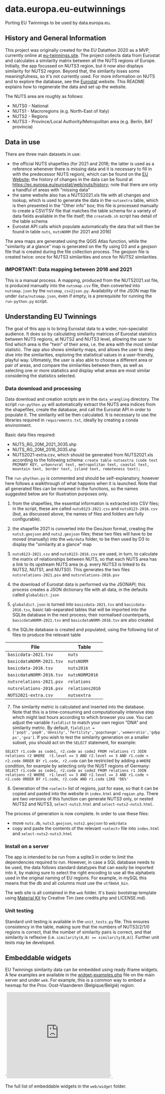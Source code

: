 # data.europa.eu-eutwinnings
Porting EU Twinnings to be used by data.europa.eu.  

## History and General Information
This project was originally created for the EU Datathon 2020 as a MVP, currently online at [eu-twinnings.site](http://eu-twinnings.site). The project collects data from Eurostat and calculates a similarity matrix between all the NUTS regions of Europe. Initially, the app focussed on NUTS3 region, but it now also displays similarity for NUTS2 region. Beyond that, the similarity loses some meaningfulness, so it's not currently used. For more information on NUTS and to explore the database, see the [Eurostat](https://ec.europa.eu/eurostat/data/database) website. This README explains how to regenerate the data and set up the website.

The NUTS area are roughly as follows:

- NUTS0 - National
- NUTS1 - Macroregions (e.g. North-East of Italy)
- NUTS2 - Regions
- NUTS3 - Province/Local Authority/Metropolitan area (e.g. Berlin, BAT provincia)

## Data in use
There are three main datasets in use:
- the official NUTS shapefiles (for 2021 and 2016; the latter is used as a reference whenever there is missing data and it is necessary to fill in with the predecessor NUTS region), which can be found on the [EU Website](https://ec.europa.eu/eurostat/web/gisco/geodata/reference-data/administrative-units-statistical-units/nuts); the history of changes in the data can be found at https://ec.europa.eu/eurostat/web/nuts/history; note that there are only a handful of areas with "missing data"
- the same website also has a NUTS2021.xls file with all changes and lookup, which is used to generate the data in the `nutsextra` table, which is then presented in the "Other info" box; this file is processed manually to create a CSV/TSV file that matches the table schema for a variety of data fields available in the file itself; the `createdb.sh` script has detail of the table schema
- Eurostat API calls which populate automatically the data that will then be found in table `nuts`, `nutsNORM` (for 2021 and 2016)

The area maps are generated using the QGIS Atlas function, while the "similarity at a glance" map is generated on the fly using D3 and a geojson file that is created during the file collection process. The geojson file is created twice: once for NUTS3 similarities and once for NUTS2 similarities.

### IMPORTANT: Data mapping between 2016 and 2021
This is a manual process. A mapping, produced from the NUTS2021.xsl file, is produced manually into the `nutsmap.csv` file, then converted into `nutsmap.json` by the `nutsmap_csv2json.py`. Availability of the JSON map file under `data/nutsmap.json`, even if empty, is a prerequisite for running the `run-python.py` script.

## Understanding EU Twinnings
The goal of this app is to bring Eurostat data to a wider, non-specialist audience.
It does so by calculating similarity matrices of Eurostat statistics between NUTS regions, at NUTS2 and NUTS3 level, allowing the user to find which area is the "twin" of their area, i.e. the area with the most similar statistic. The app also shows similarity maps, and allows the user to deep dive into the similarities, exploring the statistical values in a user-friendly, playful way.
Ultimately, the user is also able to choose a different area or pair of areas, and compare the similarities between them, as well as selecting one or more statistics and display what areas are most similar considering the statistics selected.

### Data download and processing
Data download and creation scripts are in the `data_wrangling` directory. The script `run-python.py` will automatically extract the NUTS area indices from the shapefiles, create the database, and call the Eurostat API in order to populate it. The similarity will be then calculated. It is necessary to use the libraries required in `requirements.txt`, ideally by creating a conda environment.

Basic data files required:
- NUTS_RG_20M_2021_3035.shp
- NUTS_RG_20M_2016_3035.shp
- NUTS2021-extra.csv, which should be generated from NUTS2021.xls according to the following schema: `create table nutsextra (code text PRIMARY KEY, urbanrural text, metropolitan text, coastal text, mountain text, border text, island text, remoteness text);`

The `run-phython.py` is commented and should be self-explanatory, however here follows a walkthrough of what happens when it is launched. Note that all generated files can be renamed in the functions, so the names suggested below are for illustration purposes only.


1. from the shapefiles, the essential information is extracted into CSV files; in the script, these are called `nuts0123-2021.csv` and `nuts0123-2016.csv` (but, as discussed above, the names of files and folders are fully configurable).

2. the shapefile 2021 is converted into the GeoJson format, creating the `nuts3.geojson` and `nuts2.geojson` files; these two files will have to be moved (manually) into the `web/data` folder, to be then used by D3 to display the "similarity at a glance" map

3. `nuts0123-2021.csv` and `nuts0123-2016.csv` are used, in turn, to calculate the matrix of relationships between NUTS, so that each NUTS area has a link to its upstream NUTS area (e.g. every NUTS3 is linked to its NUTS2, NUTS1, and NUTS0). This generates the two files `nutsrelations-2021.psv` and `nutsrelations-2016.psv`

4. the download of Eurostat data is performed via the JSONAPI; this process creates a JSON dictionary file with all data, in the defaults called `globaldict.json`

5. `globaldict.json` is turned into `basicdata-2021.tsv` and `basicdata-2016.tsv`, basic tab-separated tables that will be imported into the SQLite database in the next process; their normalised counterparts, `basicdataNORM-2021.tsv` and `basicdataNORM-2016.tsv` are also created

6. the SQLite database is created and populated, using the following list of files to produce the relevant table

|       File               |       Table       |
| ------------------------ | ----------------- |
|    `basicdata-2021.tsv`  |       `nuts`      |  
| `basicdataNORM-2021.tsv` |     `nutsNORM`    |
|    `basicdata-2016.tsv`  |     `nuts2016`    |
| `basicdataNORM-2016.tsv` |   `nutsNORM2016`  |
| `nutsrelations-2021.psv` |     `relations`   |
| `nutsrelations-2016.psv` |   `relations2016` |
|    `NUTS2021-extra.csv`  |     `nutsextra`   |


7. The similarity metric is calculated and inserted into the database.  
Note that this is a time-consuming and computationally intensive step which might last hours according to which browser you use. You can adjust the variable `fieldlist` to match your own region "DNA" and similarity metric. By default, `fieldlist = ['pop3','pop0','density','fertility','popchange','womenratio','gdppps','gva']`. If you wish to test the similarity generation on a smaller subset, you should act on the `SELECT` statement, for example:

`SELECT r1.code as code1, r2.code as code2 FROM relations r1 JOIN relations r2 WHERE  r1.level == 3 AND r2.level == 3 AND r1.code < r2.code ORDER BY r1.code, r2.code`
can be restricted by adding a `WHERE` condition, for example by selecting only the NUST regions of Germany:
`SELECT r1.code as code1, r2.code as code2 FROM relations r1 JOIN relations r2 WHERE  r1.level == 3 AND r2.level == 3 AND r1.code < r2.code ORDER BY r1.code, r2.code AND r1.code LIKE 'DE%'`

8. Generation of the `<select>` list of regions, just for ease, so that it can be copied and pasted into the website in `index.html` and `region.php`. There are two versions of this function can generate NUTS3 only, or nested NUTS2 and NUTS3, `select-nuts3.html` and `select-nuts2-nuts3.html`.



The process of generation is now complete. In order to use these files:
- move `nuts.db`, `nuts3.geojson`, `nuts2.geojson` to `web/data`
- copy and paste the contents of the relevant `<select>` file into `index.html` and `select-nuts2-nuts3.html`

### Install on a server
The app is intended to be run from a sqlite3 in order to limit the dependencies required to run. However, in case a SQL database needs to be used, the data follows standard datatypes that can easily be imported into it, by making sure to select the right encoding to use all the alphabets used in the original naming of EU regions. For example, in mySQL this means that the db and all columns must use the `utf8mb4_bin`.

The web site is all contained in the `web` folder. It's basic bootstrap template using [Material Kit](https://www.creative-tim.com/product/material-kit) by Creative Tim (see credits.php and LICENSE.md).

### Unit testing
Standard unit testing is available in the `unit_tests.py` file. This ensures consistency in the table, making sure that the numbers of NUTS3/2/1/0 regions is correct, that the number of similarity pairs is correct, and that similarity is reflexive (i.e. `similarity(A,B) == similarity(B,A)`). Further unit tests may be developed.

## Embeddable widgets
EU Twinnings similarity data can be embedded using ready iframe widgets. A few examples are available in the [widget-examples.php](https://eu-twinnings.site/widget-examples.php) file on the main server and under `web`. For example, this is a common way to embed a hexmap for the Prov. Oost-Vlaanderen (Belgique/België) region:

`<iframe src="https://eu-twinnings.site/widget/widget336x280-hexeample.php?nutsid=BE23"
          scrolling="no" style="width: 336px; height: 280px; margin: 0; padding: 0; border: none;">
</iframe>`.  

The full list of embeddable widgets in the `web/widget` folder.
